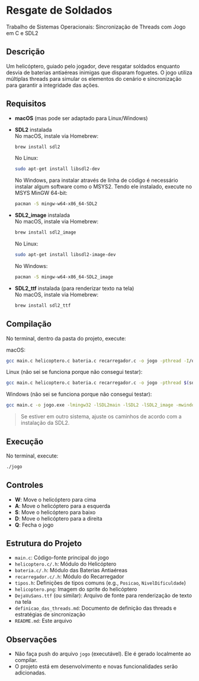 # Resgate de Soldados

Trabalho de Sistemas Operacionais: Sincronização de Threads com Jogo em C e SDL2

## Descrição

Um helicóptero, guiado pelo jogador, deve resgatar soldados enquanto desvia de baterias antiaéreas inimigas que disparam foguetes. O jogo utiliza múltiplas threads para simular os elementos do cenário e sincronização para garantir a integridade das ações.

## Requisitos

- **macOS** (mas pode ser adaptado para Linux/Windows)
- **SDL2** instalada  
  No macOS, instale via Homebrew:

  ```bash
  brew install sdl2
  ```

  No Linux:

  ```bash
  sudo apt-get install libsdl2-dev
  ```

  No Windows, para instalar através de linha de código é necessário instalar algum software como o MSYS2. Tendo ele instalado, execute no MSYS MinGW 64-bit:

  ```bash
  pacman -S mingw-w64-x86_64-SDL2
  ```

- **SDL2_image** instalada  
  No macOS, instale via Homebrew:

  ```bash
  brew install sdl2_image
  ```

  No Linux:

  ```bash
  sudo apt-get install libsdl2-image-dev
  ```

  No Windows:

  ```bash
  pacman -S mingw-w64-x86_64-SDL2_image
  ```

- **SDL2_ttf** instalada (para renderizar texto na tela)  
  No macOS, instale via Homebrew:

  ```bash
  brew install sdl2_ttf
  ```

## Compilação

No terminal, dentro da pasta do projeto, execute:

macOS:

```bash
gcc main.c helicoptero.c bateria.c recarregador.c -o jogo -pthread -I/opt/homebrew/include -L/opt/homebrew/lib -lSDL2 -lSDL2_image -lSDL2_ttf
```

Linux (não sei se funciona porque não consegui testar):

```bash
gcc main.c helicoptero.c bateria.c recarregador.c -o jogo -pthread $(sdl2-config --cflags --libs) -lSDL2_image
```

Windows (não sei se funciona porque não consegui testar):

```bash
gcc main.c -o jogo.exe -lmingw32 -lSDL2main -lSDL2 -lSDL2_image -mwindows -pthread
```

> Se estiver em outro sistema, ajuste os caminhos de acordo com a instalação da SDL2.

## Execução

No terminal, execute:

```bash
./jogo
```

## Controles

- **W**: Move o helicóptero para cima
- **A**: Move o helicóptero para a esquerda
- **S**: Move o helicóptero para baixo
- **D**: Move o helicóptero para a direita
- **Q**: Fecha o jogo

## Estrutura do Projeto

- `main.c`: Código-fonte principal do jogo
- `helicoptero.c/.h`: Módulo do Helicóptero
- `bateria.c/.h`: Módulo das Baterias Antiaéreas
- `recarregador.c/.h`: Módulo do Recarregador
- `tipos.h`: Definições de tipos comuns (e.g., `Posicao`, `NivelDificuldade`)
- `helicoptero.png`: Imagem do sprite do helicóptero
- `DejaVuSans.ttf` (ou similar): Arquivo de fonte para renderização de texto na tela
- `definicao_das_threads.md`: Documento de definição das threads e estratégias de sincronização
- `README.md`: Este arquivo

## Observações

- Não faça push do arquivo `jogo` (executável). Ele é gerado localmente ao compilar.
- O projeto está em desenvolvimento e novas funcionalidades serão adicionadas.
